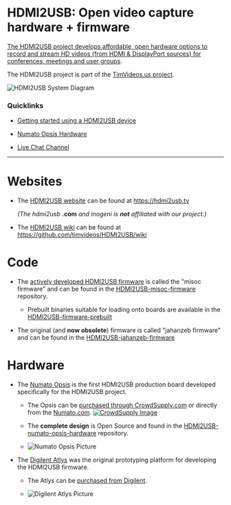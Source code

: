 
# HDMI2USB: Open video capture hardware + firmware

[The HDMI2USB project develops affordable, open hardware
options to record and stream HD videos (from HDMI & DisplayPort sources) for
conferences, meetings and user groups](https://hdmi2usb.tv).

The HDMI2USB project is part of the 
[TimVideos.us project](https://code.timvideos.us).

![HDMI2USB System Diagram](https://hdmi2usb.tv/img/hdmi2usb.png)

### Quicklinks

 * [Getting started using a HDMI2USB device](https://hdmi2usb.tv/getting-started)

 * [Numato Opsis Hardware](https://opsis.hdmi2usb.tv)

 * [Live Chat Channel](http://webchat.freenode.net/?channels=timvideos)

----

# Websites

 * The [HDMI2USB website](https://hdmi2usb.tv) can be found at https://hdmi2usb.tv

   *(The hdmi2usb* **.com** *and inogeni is **not** affiliated with our project.)*

 * The [HDMI2USB wiki](https://github.com/timvideos/HDMI2USB/wiki) can be found
   at https://github.com/timvideos/HDMI2USB/wiki

# Code

 * The [actively developed HDMI2USB firmware](https://hdmi2usb.tv/firmware/)
   is called the "misoc firmware" and can be found in the 
   [HDMI2USB-misoc-firmware](https://github.com/timvideos/HDMI2USB-misoc-firmware)
   repository.

   - Prebuilt binaries suitable for loading onto boards are available in the 
     [HDMI2USB-firmware-prebuilt](https://github.com/timvideos/HDMI2USB-firmware-prebuilt)

 * The original (and **now obsolete**) firmware is called "jahanzeb firmware" and
   can be found in the 
   [HDMI2USB-jahanzeb-firmware](https://github.com/timvideos/HDMI2USB-jahanzeb-firmware)


# Hardware

 * The [Numato Opsis](https://hdmi2usb.tv/numato-opsis/) is the first HDMI2USB
   production board developed specifically for the HDMI2USB project.

   - The Opsis can be [purchased through CrowdSupply.com](https://www.crowdsupply.com/numato-lab/opsis) 
     or directly from the [Numato.com](http://numato.com).
     [![CrowdSupply Image](http://planet.timvideos.us/numato-opsis-crowdfunding-campaign-master/badge.png)](https://www.crowdsupply.com/numato-lab/opsis)

   - The **complete design** is Open Source and found in the 
     [HDMI2USB-numato-opsis-hardware](https://github.com/timvideos/HDMI2USB-numato-opsis-hardware)
     repository.


   - ![Numato Opsis Picture](https://hdmi2usb.tv/img/numato-opsis.jpg)

 * The [Digilent Atlys](https://hdmi2usb.tv/digilent-atlys/) was the original
   prototyping platform for developing the HDMI2USB firmware.

   - The Atlys can be [purchased from Digilent](http://www.digilentinc.com/atlys/).

   - ![Digilent Atlys Picture](https://hdmi2usb.tv/img/digilent-atlys.jpg)
